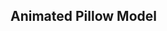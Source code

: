 ## Animated Pillow Model

<!-- 1. Embed the 3D viewer -->
<model-viewer
  src="Pillow_Animation.glb"
  alt="Animated pillow in 3D"
  auto-rotate
  camera-controls
  style="width: 600px; height: 400px;">
</model-viewer>

<!-- 2. Include the model-viewer script (once per page) -->
<script type="module" src="https://unpkg.com/@google/model-viewer/dist/model-viewer.min.js"></script>
